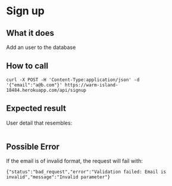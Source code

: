 # Sign up

## What it does

Add an user to the database

## How to call

```
curl -X POST -H 'Content-Type:application/json' -d '{"email":"a@b.com"}' https://warm-island-18484.herokuapp.com/api/signup
```

## Expected result

User detail that resembles:

```{"id":1,"email":"a@b.com","created_at":"2018-04-19T02:35:14.824Z","updated_at":"2018-04-19T02:35:14.824Z"}
```

## Possible Error

If the email is of invalid format, the request will fail with:

```{"status":"bad_request","error":"Validation failed: Email is invalid","message":"Invalid parameter"}```